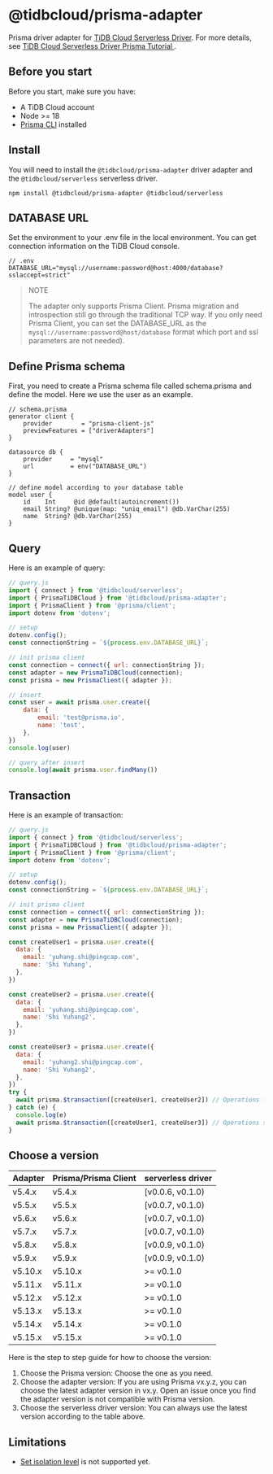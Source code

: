 # @tidbcloud/prisma-adapter

Prisma driver adapter for [TiDB Cloud Serverless Driver](https://github.com/tidbcloud/serverless-js). For more details, see [TiDB Cloud Serverless Driver Prisma Tutorial
](https://docs.pingcap.com/tidbcloud/serverless-driver-prisma-example).

## Before you start

Before you start, make sure you have:

- A TiDB Cloud account
- Node >= 18
- [Prisma CLI](https://www.prisma.io/docs/concepts/components/prisma-cli) installed

## Install

You will need to install the `@tidbcloud/prisma-adapter` driver adapter and the `@tidbcloud/serverless` serverless driver.

```
npm install @tidbcloud/prisma-adapter @tidbcloud/serverless
```

## DATABASE URL

Set the environment to your .env file in the local environment. You can get connection information on the TiDB Cloud console.

```env
// .env
DATABASE_URL="mysql://username:password@host:4000/database?sslaccept=strict"
```

> NOTE
> 
> The adapter only supports Prisma Client. Prisma migration and introspection still go through the traditional TCP way. If you only need Prisma Client, you can set the DATABASE_URL as the `mysql://username:password@host/database` format which port and ssl parameters are not needed).

## Define Prisma schema

First, you need to create a Prisma schema file called schema.prisma and define the model. Here we use the user as an example.

```prisma
// schema.prisma
generator client {
    provider        = "prisma-client-js"
    previewFeatures = ["driverAdapters"]
}

datasource db {
    provider     = "mysql"
    url          = env("DATABASE_URL")
}

// define model according to your database table
model user {
    id    Int     @id @default(autoincrement())
    email String? @unique(map: "uniq_email") @db.VarChar(255)
    name  String? @db.VarChar(255)
}
```

## Query

Here is an example of query:

```js
// query.js
import { connect } from '@tidbcloud/serverless';
import { PrismaTiDBCloud } from '@tidbcloud/prisma-adapter';
import { PrismaClient } from '@prisma/client';
import dotenv from 'dotenv';

// setup
dotenv.config();
const connectionString = `${process.env.DATABASE_URL}`;

// init prisma client
const connection = connect({ url: connectionString });
const adapter = new PrismaTiDBCloud(connection);
const prisma = new PrismaClient({ adapter });

// insert
const user = await prisma.user.create({
    data: {
        email: 'test@prisma.io',
        name: 'test',
    },
})
console.log(user)

// query after insert
console.log(await prisma.user.findMany())
```

## Transaction

Here is an example of transaction:

```js
// query.js
import { connect } from '@tidbcloud/serverless';
import { PrismaTiDBCloud } from '@tidbcloud/prisma-adapter';
import { PrismaClient } from '@prisma/client';
import dotenv from 'dotenv';

// setup
dotenv.config();
const connectionString = `${process.env.DATABASE_URL}`;

// init prisma client
const connection = connect({ url: connectionString });
const adapter = new PrismaTiDBCloud(connection);
const prisma = new PrismaClient({ adapter });

const createUser1 = prisma.user.create({
  data: {
    email: 'yuhang.shi@pingcap.com',
    name: 'Shi Yuhang',
  },
})

const createUser2 = prisma.user.create({
  data: {
    email: 'yuhang.shi@pingcap.com',
    name: 'Shi Yuhang2',
  },
})

const createUser3 = prisma.user.create({
  data: {
    email: 'yuhang2.shi@pingcap.com',
    name: 'Shi Yuhang2',
  },
})
try {
  await prisma.$transaction([createUser1, createUser2]) // Operations fail together
} catch (e) {
  console.log(e)
  await prisma.$transaction([createUser1, createUser3]) // Operations succeed together
}
```

## Choose a version

| Adapter | Prisma/Prisma Client | serverless driver |
|---------|----------------------|-------------------|
| v5.4.x  | v5.4.x               | [v0.0.6, v0.1.0)  |
| v5.5.x  | v5.5.x               | [v0.0.7, v0.1.0)  |
| v5.6.x  | v5.6.x               | [v0.0.7, v0.1.0)  |
| v5.7.x  | v5.7.x               | [v0.0.7, v0.1.0)  |
| v5.8.x  | v5.8.x               | [v0.0.9, v0.1.0)  |
| v5.9.x  | v5.9.x               | [v0.0.9, v0.1.0)  |
| v5.10.x | v5.10.x              | \>= v0.1.0        |
| v5.11.x | v5.11.x              | \>= v0.1.0        |
| v5.12.x | v5.12.x              | \>= v0.1.0        |
| v5.13.x | v5.13.x              | \>= v0.1.0        |
| v5.14.x | v5.14.x              | \>= v0.1.0        |
| v5.15.x | v5.15.x              | \>= v0.1.0        |


Here is the step to step guide for how to choose the version:
1. Choose the Prisma version: Choose the one as you need.
2. Choose the adapter version: If you are using Prisma vx.y.z, you can choose the latest adapter version in vx.y. Open an issue once you find the adapter version is not compatible with Prisma version.
3. Choose the serverless driver version: You can always use the latest version according to the table above.

## Limitations

- [Set isolation level](https://www.prisma.io/docs/concepts/components/prisma-client/transactions#transaction-isolation-level) is not supported yet.
